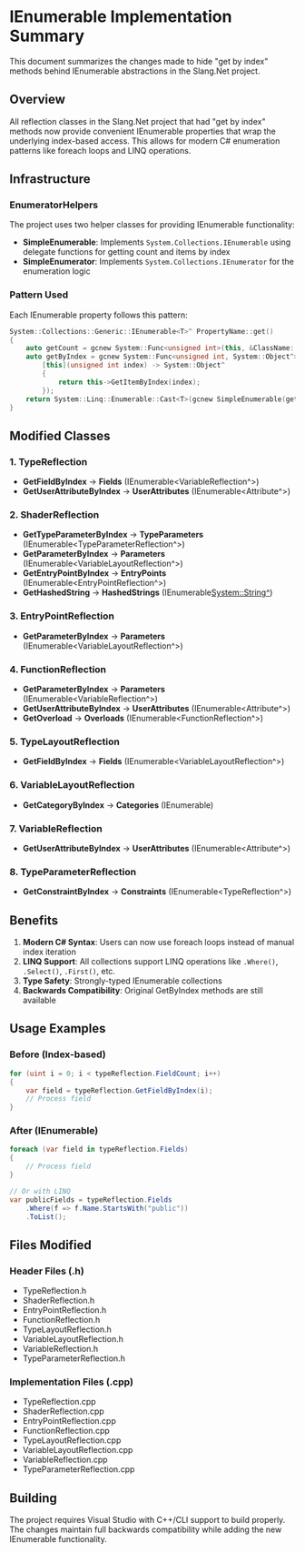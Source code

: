# IEnumerable Implementation Summary

This document summarizes the changes made to hide "get by index" methods behind IEnumerable abstractions in the Slang.Net project.

## Overview

All reflection classes in the Slang.Net project that had "get by index" methods now provide convenient IEnumerable properties that wrap the underlying index-based access. This allows for modern C# enumeration patterns like foreach loops and LINQ operations.

## Infrastructure

### EnumeratorHelpers
The project uses two helper classes for providing IEnumerable functionality:

- **SimpleEnumerable**: Implements `System.Collections.IEnumerable` using delegate functions for getting count and items by index
- **SimpleEnumerator**: Implements `System.Collections.IEnumerator` for the enumeration logic

### Pattern Used
Each IEnumerable property follows this pattern:
```cpp
System::Collections::Generic::IEnumerable<T>^ PropertyName::get()
{
    auto getCount = gcnew System::Func<unsigned int>(this, &ClassName::CountProperty::get);
    auto getByIndex = gcnew System::Func<unsigned int, System::Object^>(
        [this](unsigned int index) -> System::Object^ 
        { 
            return this->GetItemByIndex(index); 
        });
    return System::Linq::Enumerable::Cast<T>(gcnew SimpleEnumerable(getCount, getByIndex));
}
```

## Modified Classes

### 1. TypeReflection
- **GetFieldByIndex** → **Fields** (IEnumerable<VariableReflection^>)
- **GetUserAttributeByIndex** → **UserAttributes** (IEnumerable<Attribute^>)

### 2. ShaderReflection
- **GetTypeParameterByIndex** → **TypeParameters** (IEnumerable<TypeParameterReflection^>)
- **GetParameterByIndex** → **Parameters** (IEnumerable<VariableLayoutReflection^>)
- **GetEntryPointByIndex** → **EntryPoints** (IEnumerable<EntryPointReflection^>)
- **GetHashedString** → **HashedStrings** (IEnumerable<System::String^>)

### 3. EntryPointReflection
- **GetParameterByIndex** → **Parameters** (IEnumerable<VariableLayoutReflection^>)

### 4. FunctionReflection
- **GetParameterByIndex** → **Parameters** (IEnumerable<VariableReflection^>)
- **GetUserAttributeByIndex** → **UserAttributes** (IEnumerable<Attribute^>)
- **GetOverload** → **Overloads** (IEnumerable<FunctionReflection^>)

### 5. TypeLayoutReflection
- **GetFieldByIndex** → **Fields** (IEnumerable<VariableLayoutReflection^>)

### 6. VariableLayoutReflection
- **GetCategoryByIndex** → **Categories** (IEnumerable<ParameterCategory>)

### 7. VariableReflection
- **GetUserAttributeByIndex** → **UserAttributes** (IEnumerable<Attribute^>)

### 8. TypeParameterReflection
- **GetConstraintByIndex** → **Constraints** (IEnumerable<TypeReflection^>)

## Benefits

1. **Modern C# Syntax**: Users can now use foreach loops instead of manual index iteration
2. **LINQ Support**: All collections support LINQ operations like `.Where()`, `.Select()`, `.First()`, etc.
3. **Type Safety**: Strongly-typed IEnumerable collections
4. **Backwards Compatibility**: Original GetByIndex methods are still available

## Usage Examples

### Before (Index-based)
```csharp
for (uint i = 0; i < typeReflection.FieldCount; i++)
{
    var field = typeReflection.GetFieldByIndex(i);
    // Process field
}
```

### After (IEnumerable)
```csharp
foreach (var field in typeReflection.Fields)
{
    // Process field
}

// Or with LINQ
var publicFields = typeReflection.Fields
    .Where(f => f.Name.StartsWith("public"))
    .ToList();
```

## Files Modified

### Header Files (.h)
- TypeReflection.h
- ShaderReflection.h
- EntryPointReflection.h
- FunctionReflection.h
- TypeLayoutReflection.h
- VariableLayoutReflection.h
- VariableReflection.h
- TypeParameterReflection.h

### Implementation Files (.cpp)
- TypeReflection.cpp
- ShaderReflection.cpp
- EntryPointReflection.cpp
- FunctionReflection.cpp
- TypeLayoutReflection.cpp
- VariableLayoutReflection.cpp
- VariableReflection.cpp
- TypeParameterReflection.cpp

## Building

The project requires Visual Studio with C++/CLI support to build properly. The changes maintain full backwards compatibility while adding the new IEnumerable functionality.
